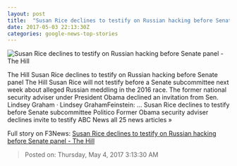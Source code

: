 ```yaml
---
layout: post
title:  "Susan Rice declines to testify on Russian hacking before Senate panel - The Hill"
date: 2017-05-03 22:13:30Z
categories: google-news-top-stories
---
```


![Susan Rice declines to testify on Russian hacking before Senate panel - The Hill](http://thehill.com/sites/default/files/article_images/rice-susan-getty_1.jpg)

The Hill Susan Rice declines to testify on Russian hacking before Senate panel The Hill Susan Rice will not testify before a Senate subcommittee next week about alleged Russian meddling in the 2016 race. The former national security adviser under President Obama declined an invitation from Sen. Lindsey Graham · Lindsey GrahamFeinstein: ... Susan Rice declines to testify before Senate subcommittee Politico Former Obama security adviser declines invite to testify ABC News all 25 news articles »


Full story on F3News: [Susan Rice declines to testify on Russian hacking before Senate panel - The Hill](http://www.f3nws.com/n/gPNZt)

> Posted on: Thursday, May 4, 2017 3:13:30 AM
